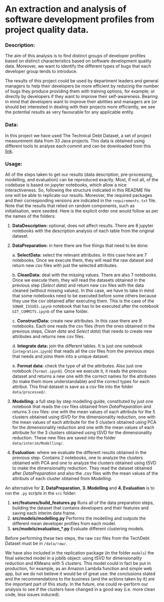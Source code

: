 # An extraction and analysis of software development profiles from project quality data.

### **Description:**
The aim of this analysis is to find distinct groups of developer profiles based on distinct characteristics based on software development quality data. Moreover, we want to identify the different types of bugs that each developer group tends to introduce.

The results of this project could be used by department leaders and general managers to help their developers be more efficient by reducing the number of bugs they produce providing them with training options, for example; or directly by developers if they want to improve their self-awareness. Bearing in mind that developers want to improve their abilities and managers are (or should be) interested in dealing with their projects more efficiently, we see the potential results as very favourable for any applicable entity.

### **Data:**
In this project we have used The Technical Debt Dataset, a set of project measurement data from 33 Java projects. This data is obtained using different tools to analyse each commit and can be downloaded from this [link](https://github.com/clowee/The-Technical-Debt-Dataset).

### **Usage:**
All of the steps taken to get our results (data description, pre-processing, modelling, and evaluation) can be reproduced exactly. Most, if not all, of the codebase is based on jupyter notebooks, which allow a nice interactiveness. So, following the structure indicated in this README file one will be able to replicate our results. Moreover, the required packages and their corresponding versions are indicated in the `requirements.txt` file. Note that the results that relied on random components, such as initialisation, were seeded. Here is the explicit order one would follow as per the names of the folders:

1. **DataDescription:** optional, does not affect results. There are 8 jupyter notebooks with the description analysis of each table from the original dataset.

2. **DataPreparation:** in here there are five things that need to be done:
        
    a. **SelectData:** select the relevant attributes.
In this case here are 7 notebooks. Once we execute them, they will read the raw dataset and return new csv files with just the selected attributes.
        
    b. **CleanData:** deal with the missing values.
There are also 7 notebooks. Once we execute them, they will read the datasets obtained in the previous step (*Select data*) and return new csv files with the data cleaned (without missing values). In this case, we have to take in mind that some notebooks need to be executed before some others because they use the csv obtained after executing them. This is the case of the `SONAR_ISSUES.ipynb` notebook that has to be executed after the notebook `GIT_COMMITS.ipynb` of the same folder.
        
    c. **ConstructData:** create new attributes.
In this case there are 9 notebooks. Each one reads the csv files (from the ones obtained in the previous steps, *Clean data* and *Select data*) that needs to create new attributes and returns new csv files.
        
    d. **Integrate data:** join the different tables.
It is just one notebook (`integration.ipynb`) that reads all the csv files from the previous steps that needs and joins them into a unique dataset.
        
    e. **Format data:** check the type of all the attributes.
Also just one notebook (`format.ipynb`). Once we execute it, it reads the previous dataset and returns a new one with the correct  names for the attributes (to make them more understandable) and the correct types for each attribut. This final dataset is save as a csv file into the folder `data/processed/`.
        
3. **Modelling:** a full step by step modelling guide, constituted by just one notebook that reads the csv files obtained from *DataPreparation* and returns 3 csv files: one with the mean values of each attribute for the 5 clusters obtained using tSVD for the dimensionality reduction, one with the mean values of each attribute for the 5 clusters obtained using PCA for the dimensionality reduction and one with the mean values of each attribute for the 3 clusters obtained using tSVD for the dimensionality reduction. These new files are saved into the folder `data/interim/Modelling/`.

4. **Evaluation:** where we evaluate the different results obtained in the previous step. Contains 2 notebooks, one to analyze the clusters obtained with PCA and one to analyze the clusters obtained using tSVD to make the dimensionality reduction. They read the dataset obtained after *DataPreparation* and also the .csv files with the mean values of the attributs of each cluster obtained from *Modelling*.

An alternative for **2. DataPreparation**, **3. Modelling** and **4. Evaluation** is to run the `.py` scripts in the `src` folder:

 1. **src/features/build_features.py** Runs all of the data preparation steps, building the dataset that contains developers and their features and saving each interim data frame.
 2. **src/models/modelling.py** Performs the modelling and outputs the different mean developer profiles from each model.
 3. **src/models/evaluation_*.py** Evaluate different clustering models.
 
Before performing these two steps, the raw csv files from the TechDebt Dataset must be in `/data/raw/`.

We have also included in the replication package (in the folder `models`) the final selected model in a joblib object: using tSVD for dimensionality reduction and KMeans with 5 clusters. This model could in fact be put in production, for example, as an Amazon Lambda function and simple web app, but we do not believe it would be of great use: the conclusions stated and the recommendations to the business (and the actions taken by it) are the important part of this study. In the future, one could re-perform our analysis to see if the clusters have changed in a good way (i.e. more clean code, less issues induced).